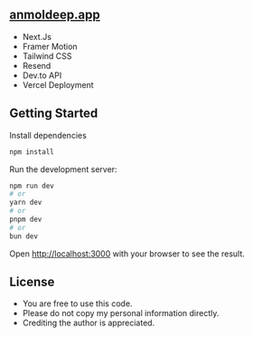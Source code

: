 ## [anmoldeep.app](https://anmoldeep.dev)

- Next.Js
- Framer Motion
- Tailwind CSS
- Resend
- Dev.to API
- Vercel Deployment

## Getting Started

Install dependencies

```bash
npm install
```

Run the development server:

```bash
npm run dev
# or
yarn dev
# or
pnpm dev
# or
bun dev
```

Open [http://localhost:3000](http://localhost:3000) with your browser to see the result.

## License

- You are free to use this code.
- Please do not copy my personal information directly.
- Crediting the author is appreciated.
